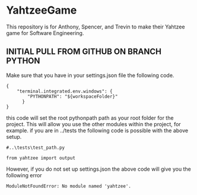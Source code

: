 # YahtzeeGame
This repository is for Anthony, Spencer, and Trevin to make their Yahtzee game for Software Engineering.

## INITIAL PULL FROM GITHUB ON BRANCH PYTHON
Make sure that you have in your settings.json file the following code.
```
{
    "terminal.integrated.env.windows": {
        "PYTHONPATH": "${workspaceFolder}"
      }
}
```
this code will set the root pythonpath path as your root folder for the project. This will allow you use the other modules within the project, for example.
if you are in ../tests the following code is possible with the above setup.
```
#..\tests\test_path.py

from yahtzee import output
```
However, if you do not set up settings.json the above code will give you the following error
```
ModuleNotFoundError: No module named 'yahtzee'.
```
